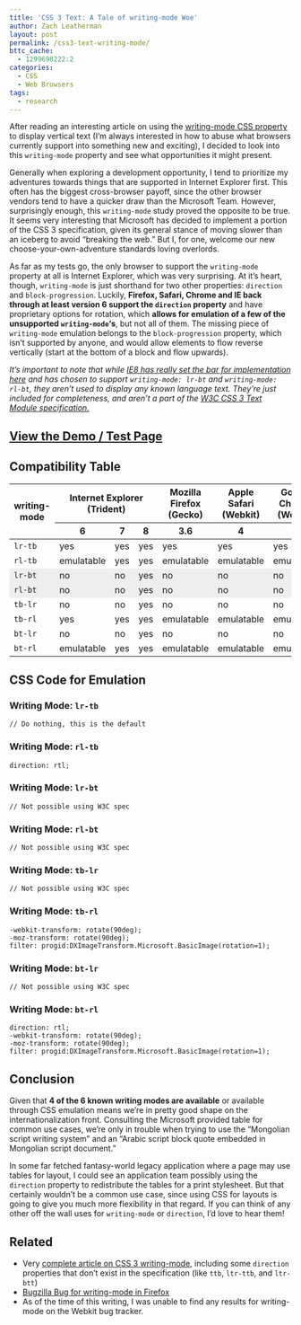 ```yaml
---
title: 'CSS 3 Text: A Tale of writing-mode Woe'
author: Zach Leatherman
layout: post
permalink: /css3-text-writing-mode/
bttc_cache:
  - 1299698222:2
categories:
  - CSS
  - Web Browsers
tags:
  - research
---
```


After reading an interesting article on using the [writing-mode CSS property][1] to display vertical text (I’m always interested in how to abuse what browsers currently support into something new and exciting), I decided to look into this `writing-mode` property and see what opportunities it might present.

 [1]: http://www.thecssninja.com/css/real-text-rotation-with-css

Generally when exploring a development opportunity, I tend to prioritize my adventures towards things that are supported in Internet Explorer first. This often has the biggest cross-browser payoff, since the other browser vendors tend to have a quicker draw than the Microsoft Team. However, surprisingly enough, this `writing-mode` study proved the opposite to be true. It seems very interesting that Microsoft has decided to implement a portion of the CSS 3 specification, given its general stance of moving slower than an iceberg to avoid “breaking the web.” But I, for one, welcome our new choose-your-own-adventure standards loving overlords.

As far as my tests go, the only browser to support the `writing-mode` property at all is Internet Explorer, which was very surprising. At it’s heart, though, `writing-mode` is just shorthand for two other properties: `direction` and `block-progression`. Luckily, **Firefox, Safari, Chrome and IE back through at least version 6 support the `direction` property** and have proprietary options for rotation, which **allows for emulation of a few of the unsupported `writing-mode`‘s**, but not all of them. The missing piece of `writing-mode` emulation belongs to the `block-progression` property, which isn’t supported by anyone, and would allow elements to flow reverse vertically (start at the bottom of a block and flow upwards).

*It’s important to note that while [IE8 has really set the bar for implementation here][2] and has chosen to support `writing-mode: lr-bt` and `writing-mode: rl-bt`, they aren’t used to display any known language text. They’re just included for completeness, and aren’t a part of the [W3C CSS 3 Text Module specification.][3]*

 [2]: http://blogs.msdn.com/ie/archive/2009/05/29/the-css-corner-writing-mode.aspx
 [3]: http://www.w3.org/TR/2003/CR-css3-text-20030514/

## [View the Demo / Test Page][4]

 [4]: http://zachleat.com/test/writing-mode/

## Compatibility Table

<table class="compatibility">
<thead>
<tr>
<th rowspan="2">writing-mode</th>
<th colspan="3">Internet Explorer<br>(Trident)</th>
<th>Mozilla Firefox<br>(Gecko)</th>
<th>Apple Safari<br>(Webkit)</th>
<th>Google Chrome<br>(Webkit)</th>
</tr>
<tr>
<th>6</th>
<th>7</th>
<th>8</th>
<th>3.6</th>
<th>4</th>
<th>4</th>
</tr>
</thead>
<tbody>
<tr>
<td><code>lr-tb</code></td>
<td class="yes">yes</td>
<td class="yes">yes</td>
<td class="yes">yes</td>
<td class="yes">yes</td>
<td class="yes">yes</td>
<td class="yes">yes</td>
</tr>
<tr>
<td><code>rl-tb</code></td>
<td class="emulate">emulatable</td>
<td class="yes">yes</td>
<td class="yes">yes</td>
<td class="emulate">emulatable</td>
<td class="emulate">emulatable</td>
<td class="emulate">emulatable</td>
</tr>
<tr style="background-color: #eee;">
<td><code>lr-bt</code></td>
<td class="no">no</td>
<td class="no">no</td>
<td class="yes">yes</td>
<td class="no">no</td>
<td class="no">no</td>
<td class="no">no</td>
</tr>
<tr style="background-color: #eee;">
<td><code>rl-bt</code></td>
<td class="no">no</td>
<td class="no">no</td>
<td class="yes">yes</td>
<td class="no">no</td>
<td class="no">no</td>
<td class="no">no</td>
</tr>
<tr>
<td><code>tb-lr</code></td>
<td class="no">no</td>
<td class="no">no</td>
<td class="yes">yes</td>
<td class="no">no</td>
<td class="no">no</td>
<td class="no">no</td>
</tr>
<tr>
<td><code>tb-rl</code></td>
<td class="yes">yes</td>
<td class="yes">yes</td>
<td class="yes">yes</td>
<td class="emulate">emulatable</td>
<td class="emulate">emulatable</td>
<td class="emulate">emulatable</td>
</tr>
<tr>
<td><code>bt-lr</code></td>
<td class="no">no</td>
<td class="no">no</td>
<td class="yes">yes</td>
<td class="no">no</td>
<td class="no">no</td>
<td class="no">no</td>
</tr>
<tr>
<td><code>bt-rl</code></td>
<td class="emulate">emulatable</td>
<td class="yes">yes</td>
<td class="yes">yes</td>
<td class="emulate">emulatable</td>
<td class="emulate">emulatable</td>
<td class="emulate">emulatable</td>
</tr>
</tbody>
</table>

## CSS Code for Emulation


### Writing Mode: `lr-tb`

    // Do nothing, this is the default

### Writing Mode: `rl-tb`

    direction: rtl;

### Writing Mode: `lr-bt`

    // Not possible using W3C spec

### Writing Mode: `rl-bt`

    // Not possible using W3C spec

### Writing Mode: `tb-lr`

    // Not possible using W3C spec

### Writing Mode: `tb-rl`

    -webkit-transform: rotate(90deg);
    -moz-transform: rotate(90deg);
    filter: progid:DXImageTransform.Microsoft.BasicImage(rotation=1);

### Writing Mode: `bt-lr`

    // Not possible using W3C spec

### Writing Mode: `bt-rl`

    direction: rtl;
    -webkit-transform: rotate(90deg);
    -moz-transform: rotate(90deg);
    filter: progid:DXImageTransform.Microsoft.BasicImage(rotation=1);

## Conclusion

Given that **4 of the 6 known writing modes are available** or available through CSS emulation means we’re in pretty good shape on the internationalization front. Consulting the Microsoft provided table for common use cases, we’re only in trouble when trying to use the “Mongolian script writing system” and an “Arabic script block quote embedded in Mongolian script document.”

In some far fetched fantasy-world legacy application where a page may use tables for layout, I could see an application team possibly using the `direction` property to redistribute the tables for a print stylesheet. But that certainly wouldn’t be a common use case, since using CSS for layouts is going to give you much more flexibility in that regard. If you can think of any other off the wall uses for `writing-mode` or `direction`, I’d love to hear them!

## Related

*   Very [complete article on CSS 3 writing-mode][5], including some `direction` properties that don’t exist in the specification (like `ttb`, `ltr-ttb`, and `ltr-btt`)
*   [Bugzilla Bug for writing-mode in Firefox][6]
*   As of the time of this writing, I was unable to find any results for writing-mode on the Webkit bug tracker.

 [5]: http://fantasai.inkedblade.net/style/discuss/vertical-text/#logical
 [6]: https://bugzilla.mozilla.org/show_bug.cgi?id=writing-mode